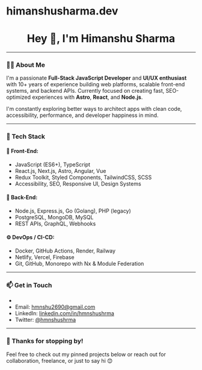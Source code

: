 # himanshusharma.dev

<h1 align="center">Hey 👋, I'm Himanshu Sharma</h1>
<!-- <p align="center">
  <img src="https://yourdomain.com/your-profile-image.jpg" alt="Himanshu Sharma" width="180" style="border-radius: 50%;" />
</p> -->

---

### 👨‍💻 About Me

I'm a passionate **Full-Stack JavaScript Developer** and **UI/UX enthusiast** with 10+ years of experience building web platforms, scalable front-end systems, and backend APIs. Currently focused on creating fast, SEO-optimized experiences with **Astro**, **React**, and **Node.js**.

I'm constantly exploring better ways to architect apps with clean code, accessibility, performance, and developer happiness in mind.

---

### 🚀 Tech Stack

#### 🧠 Front-End:

- JavaScript (ES6+), TypeScript
- React.js, Next.js, Astro, Angular, Vue
- Redux Toolkit, Styled Components, TailwindCSS, SCSS
- Accessibility, SEO, Responsive UI, Design Systems

#### 🔧 Back-End:

- Node.js, Express.js, Go (Golang), PHP (legacy)
- PostgreSQL, MongoDB, MySQL
- REST APIs, GraphQL, Webhooks

#### ⚙️ DevOps / CI-CD:

- Docker, GitHub Actions, Render, Railway
- Netlify, Vercel, Firebase
- Git, GitHub, Monorepo with Nx & Module Federation

---

### 📫 Get in Touch

-
- Email: [hmnshu2690@gmail.com](mailto:hmnshu2690@gmail.com)
- LinkedIn: [linkedin.com/in/hmnshushrma](https://linkedin.com/in/hmnshushrma)
- Twitter: [@hmnshushrma](https://x.com/Hmnshushrma)

---

### 🙏 Thanks for stopping by!

Feel free to check out my pinned projects below or reach out for collaboration, freelance, or just to say hi 😊
